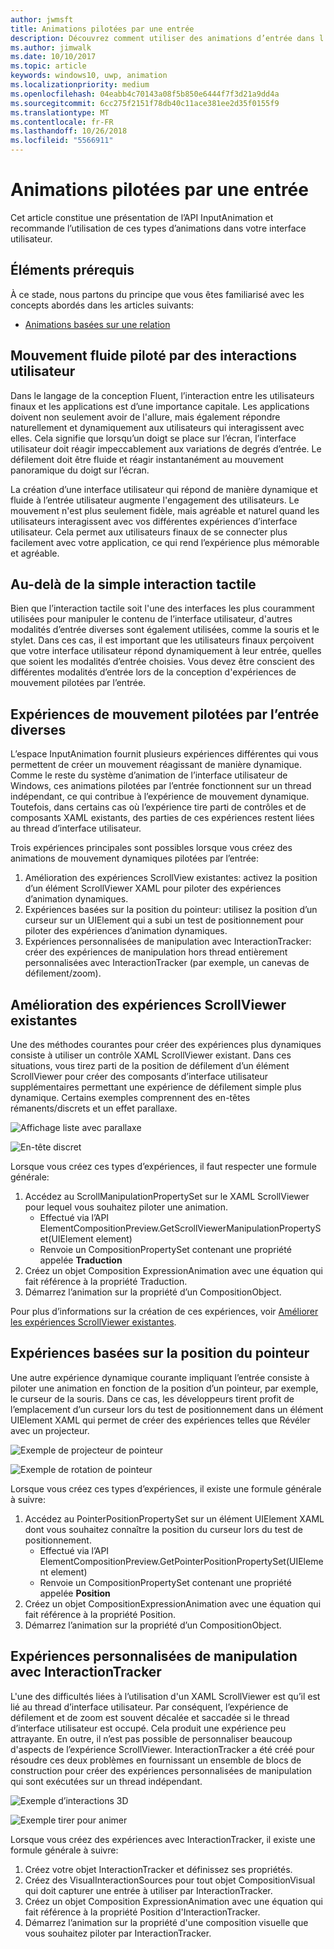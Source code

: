 ```yaml
---
author: jwmsft
title: Animations pilotées par une entrée
description: Découvrez comment utiliser des animations d’entrée dans l’interface utilisateur de votre application.
ms.author: jimwalk
ms.date: 10/10/2017
ms.topic: article
keywords: windows10, uwp, animation
ms.localizationpriority: medium
ms.openlocfilehash: 04eabb4c70143a08f5b850e6444f7f3d21a9dd4a
ms.sourcegitcommit: 6cc275f2151f78db40c11ace381ee2d35f0155f9
ms.translationtype: MT
ms.contentlocale: fr-FR
ms.lasthandoff: 10/26/2018
ms.locfileid: "5566911"
---
```

# <a name="input-driven-animations"></a>Animations pilotées par une entrée

Cet article constitue une présentation de l’API InputAnimation et recommande l’utilisation de ces types d’animations dans votre interface utilisateur.

## <a name="prerequisites"></a>Éléments prérequis

À ce stade, nous partons du principe que vous êtes familiarisé avec les concepts abordés dans les articles suivants:

- [Animations basées sur une relation](relation-animations.md)

## <a name="smooth-motion-driven-from-user-interactions"></a>Mouvement fluide piloté par des interactions utilisateur

Dans le langage de la conception Fluent, l’interaction entre les utilisateurs finaux et les applications est d’une importance capitale. Les applications doivent non seulement avoir de l'allure, mais également répondre naturellement et dynamiquement aux utilisateurs qui interagissent avec elles. Cela signifie que lorsqu’un doigt se place sur l’écran, l’interface utilisateur doit réagir impeccablement aux variations de degrés d’entrée. Le défilement doit être fluide et réagir instantanément au mouvement panoramique du doigt sur l’écran.

La création d’une interface utilisateur qui répond de manière dynamique et fluide à l’entrée utilisateur augmente l'engagement des utilisateurs. Le mouvement n'est plus seulement fidèle, mais agréable et naturel quand les utilisateurs interagissent avec vos différentes expériences d’interface utilisateur. Cela permet aux utilisateurs finaux de se connecter plus facilement avec votre application, ce qui rend l’expérience plus mémorable et agréable.

## <a name="expanding-past-just-touch"></a>Au-delà de la simple interaction tactile

Bien que l’interaction tactile soit l'une des interfaces les plus couramment utilisées pour manipuler le contenu de l’interface utilisateur, d'autres modalités d’entrée diverses sont également utilisées, comme la souris et le stylet. Dans ces cas, il est important que les utilisateurs finaux perçoivent que votre interface utilisateur répond dynamiquement à leur entrée, quelles que soient les modalités d’entrée choisies. Vous devez être conscient des différentes modalités d’entrée lors de la conception d'expériences de mouvement pilotées par l’entrée.

## <a name="different-input-driven-motion-experiences"></a>Expériences de mouvement pilotées par l’entrée diverses

L’espace InputAnimation fournit plusieurs expériences différentes qui vous permettent de créer un mouvement réagissant de manière dynamique. Comme le reste du système d’animation de l’interface utilisateur de Windows, ces animations pilotées par l’entrée fonctionnent sur un thread indépendant, ce qui contribue à l’expérience de mouvement dynamique. Toutefois, dans certains cas où l’expérience tire parti de contrôles et de composants XAML existants, des parties de ces expériences restent liées au thread d’interface utilisateur.

Trois expériences principales sont possibles lorsque vous créez des animations de mouvement dynamiques pilotées par l’entrée:

1. Amélioration des expériences ScrollView existantes: activez la position d’un élément ScrollViewer XAML pour piloter des expériences d’animation dynamiques.
1. Expériences basées sur la position du pointeur: utilisez la position d’un curseur sur un UIElement qui a subi un test de positionnement pour piloter des expériences d’animation dynamiques.
1. Expériences personnalisées de manipulation avec InteractionTracker: créer des expériences de manipulation hors thread entièrement personnalisées avec InteractionTracker (par exemple, un canevas de défilement/zoom).

## <a name="enhancing-existing-scrollviewer-experiences"></a>Amélioration des expériences ScrollViewer existantes

Une des méthodes courantes pour créer des expériences plus dynamiques consiste à utiliser un contrôle XAML ScrollViewer existant. Dans ces situations, vous tirez parti de la position de défilement d’un élément ScrollViewer pour créer des composants d’interface utilisateur supplémentaires permettant une expérience de défilement simple plus dynamique. Certains exemples comprennent des en-têtes rémanents/discrets et un effet parallaxe.

![Affichage liste avec parallaxe](images/animation/parallax.gif)

![En-tête discret](images/animation/shy-header.gif)

Lorsque vous créez ces types d’expériences, il faut respecter une formule générale:

1. Accédez au ScrollManipulationPropertySet sur le XAML ScrollViewer pour lequel vous souhaitez piloter une animation.
    - Effectué via l’API ElementCompositionPreview.GetScrollViewerManipulationPropertySet(UIElement element)
    - Renvoie un CompositionPropertySet contenant une propriété appelée **Traduction**
1. Créez un objet Composition ExpressionAnimation avec une équation qui fait référence à la propriété Traduction.
1. Démarrez l’animation sur la propriété d’un CompositionObject.

Pour plus d’informations sur la création de ces expériences, voir [Améliorer les expériences ScrollViewer existantes](scroll-input-animations.md).

## <a name="pointer-position-driven-experiences"></a>Expériences basées sur la position du pointeur

Une autre expérience dynamique courante impliquant l’entrée consiste à piloter une animation en fonction de la position d’un pointeur, par exemple, le curseur de la souris. Dans ce cas, les développeurs tirent profit de l’emplacement d’un curseur lors du test de positionnement dans un élément UIElement XAML qui permet de créer des expériences telles que Révéler avec un projecteur.

![Exemple de projecteur de pointeur](images/animation/spotlight-reveal.gif)

![Exemple de rotation de pointeur](images/animation/pointer-rotate.gif)

Lorsque vous créez ces types d’expériences, il existe une formule générale à suivre:

1. Accédez au PointerPositionPropertySet sur un élément UIElement XAML dont vous souhaitez connaître la position du curseur lors du test de positionnement.
    - Effectué via l’API ElementCompositionPreview.GetPointerPositionPropertySet(UIElement element)
    - Renvoie un CompositionPropertySet contenant une propriété appelée **Position**
1. Créez un objet CompositionExpressionAnimation avec une équation qui fait référence à la propriété Position.
1. Démarrez l’animation sur la propriété d’un CompositionObject.

## <a name="custom-manipulation-experiences-with-interactiontracker"></a>Expériences personnalisées de manipulation avec InteractionTracker

L'une des difficultés liées à l’utilisation d'un XAML ScrollViewer est qu’il est lié au thread d’interface utilisateur. Par conséquent, l’expérience de défilement et de zoom est souvent décalée et saccadée si le thread d’interface utilisateur est occupé. Cela produit une expérience peu attrayante. En outre, il n’est pas possible de personnaliser beaucoup d'aspects de l’expérience ScrollViewer. InteractionTracker a été créé pour résoudre ces deux problèmes en fournissant un ensemble de blocs de construction pour créer des expériences personnalisées de manipulation qui sont exécutées sur un thread indépendant.

![Exemple d’interactions 3D](images/animation/interactions-3d.gif)

![Exemple tirer pour animer](images/animation/pull-to-animate.gif)

Lorsque vous créez des expériences avec InteractionTracker, il existe une formule générale à suivre:

1. Créez votre objet InteractionTracker et définissez ses propriétés.
1. Créez des VisualInteractionSources pour tout objet CompositionVisual qui doit capturer une entrée à utiliser par InteractionTracker.
1. Créez un objet Composition ExpressionAnimation avec une équation qui fait référence à la propriété Position d'InteractionTracker.
1. Démarrez l’animation sur la propriété d'une composition visuelle que vous souhaitez piloter par InteractionTracker.
